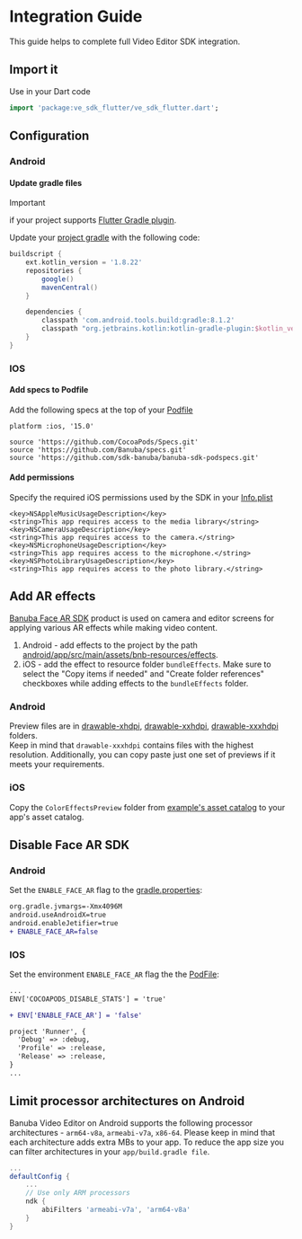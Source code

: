 # Integration Guide

This guide helps to complete full Video Editor SDK integration.

## Import it
Use in your Dart code

``` dart
import 'package:ve_sdk_flutter/ve_sdk_flutter.dart';
```

## Configuration

### Android

#### Update gradle files

> [!IMPORTANT]
> if your project supports [Flutter Gradle plugin](https://docs.flutter.dev/release/breaking-changes/flutter-gradle-plugin-apply#androidsettings-gradle).

Update your [project gradle](../example/android/build.gradle#L1) with the following code:

```groovy
buildscript {
    ext.kotlin_version = '1.8.22'
    repositories {
        google()
        mavenCentral()
    }

    dependencies {
        classpath 'com.android.tools.build:gradle:8.1.2'
        classpath "org.jetbrains.kotlin:kotlin-gradle-plugin:$kotlin_version"
    }
}
```

### IOS

#### Add specs to Podfile

Add the following specs at the top of your [Podfile](../example/ios/Podfile)

```
platform :ios, '15.0'

source 'https://github.com/CocoaPods/Specs.git'
source 'https://github.com/Banuba/specs.git'
source 'https://github.com/sdk-banuba/banuba-sdk-podspecs.git'
```

#### Add permissions

Specify the required iOS permissions used by the SDK in your [Info.plist](../example/ios/Runner/Info.plist)
```
<key>NSAppleMusicUsageDescription</key>
<string>This app requires access to the media library</string>
<key>NSCameraUsageDescription</key>
<string>This app requires access to the camera.</string>
<key>NSMicrophoneUsageDescription</key>
<string>This app requires access to the microphone.</string>
<key>NSPhotoLibraryUsageDescription</key>
<string>This app requires access to the photo library.</string>
```

## Add AR effects
[Banuba Face AR SDK](https://www.banuba.com/facear-sdk/face-filters) product is used on camera and editor screens for applying various AR effects while making video content.

1. Android - add effects to the project by the path [android/app/src/main/assets/bnb-resources/effects](../example/android/app/src/main/).
2. iOS - add the effect to resource folder ```bundleEffects```. Make sure to select the "Copy items if needed" and "Create folder references" checkboxes while adding effects to the ```bundleEffects``` folder.

### Android

Preview files are in [drawable-xhdpi](../example/android/app/src/main/res/drawable-xhdpi), [drawable-xxhdpi](../example/android/app/src/main/res/drawable-xxhdpi), [drawable-xxxhdpi](../example/android/app/src/main/res/drawable-xxxhdpi) folders.  
Keep in mind that ```drawable-xxxhdpi``` contains files with the highest resolution. Additionally, you can copy paste just one set of previews if it meets your requirements.

### iOS

Copy the ```ColorEffectsPreview``` folder from [example's asset catalog](../example/ios/Runner/Assets.xcassets) to your app's asset catalog.

## Disable Face AR SDK

### Android

Set the ```ENABLE_FACE_AR``` flag to the [gradle.properties](../example/android/gradle.properties#L4):

```diff
org.gradle.jvmargs=-Xmx4096M
android.useAndroidX=true
android.enableJetifier=true
+ ENABLE_FACE_AR=false
```

### IOS

Set the environment ```ENABLE_FACE_AR``` flag the the [PodFile](../example/ios/Podfile#L10):

```diff
...
ENV['COCOAPODS_DISABLE_STATS'] = 'true'

+ ENV['ENABLE_FACE_AR'] = 'false'

project 'Runner', {
  'Debug' => :debug,
  'Profile' => :release,
  'Release' => :release,
}
...
```

## Limit processor architectures on Android
Banuba Video Editor on Android supports the following processor architectures - ```arm64-v8a```, ```armeabi-v7a```, ```x86-64```.
Please keep in mind that each architecture adds extra MBs to your app.
To reduce the app size you can filter architectures in your ```app/build.gradle file```.

```groovy
...
defaultConfig {
    ...
    // Use only ARM processors
    ndk {
        abiFilters 'armeabi-v7a', 'arm64-v8a'
    }
}
```